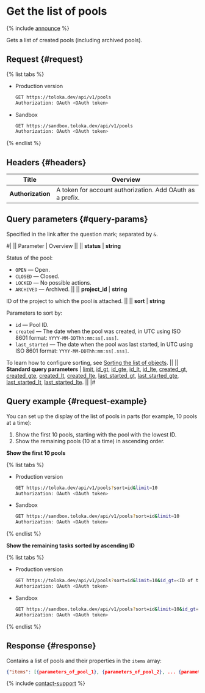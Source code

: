 # Get the list of pools

{% include [announce](../_includes/announce.md) %}

Gets a list of created pools (including archived pools).

## Request {#request}

{% list tabs %}

- Production version

    ```bash
    GET https://toloka.dev/api/v1/pools
    Authorization: OAuth <OAuth token>
    ```

- Sandbox

    ```bash
    GET https://sandbox.toloka.dev/api/v1/pools
    Authorization: OAuth <OAuth token>
    ```

{% endlist %}

## Headers {#headers}

Title | Overview
----- | -----
**Authorization** | A token for account authorization. Add OAuth as a prefix.

## Query parameters {#query-params}

Specified in the link after the question mark; separated by `&`.

#|
|| Parameter | Overview ||
|| **status** | **string**

Status of the pool:

- `OPEN` — Open.
- `CLOSED` — Closed.
- `LOCKED` — No possible actions.
- `ARCHIVED` — Archived. ||
|| **project_id** | **string**

ID of the project to which the pool is attached. ||
|| **sort** | **string**

Parameters to sort by:

- `id` — Pool ID.
- `created` — The date when the pool was created, in UTC using ISO 8601 format: `YYYY-MM-DDThh:mm:ss[.sss]`.
- `last_started` — The date when the pool was last started, in UTC using ISO 8601 format: `YYYY-MM-DDThh:mm:ss[.sss]`.

To learn how to configure sorting, see [Sorting the list of objects](sorting.md). ||
|| **Standard query parameters** | [limit](./standard-query-parameters.md#limit), [id_gt](./standard-query-parameters.md#id_gt), [id_gte](./standard-query-parameters.md#id_gte), [id_lt](./standard-query-parameters.md#id_lt), [id_lte](./standard-query-parameters.md#id_lte), [created_gt](./standard-query-parameters.md#created_gt), [created_gte](./standard-query-parameters.md#created_gte), [created_lt](./standard-query-parameters.md#created_lt), [created_lte](./standard-query-parameters.md#created_lte), [last_started_gt](./standard-query-parameters.md#last_started_gt), [last_started_gte](./standard-query-parameters.md#last_started_gte), [last_started_lt](./standard-query-parameters.md#last_started_lt), [last_started_lte](./standard-query-parameters.md#last_started_lte). ||
|#

## Query example {#request-example}

You can set up the display of the list of pools in parts (for example, 10 pools at a time):

1. Show the first 10 pools, starting with the pool with the lowest ID.
1. Show the remaining pools (10 at a time) in ascending order.

**Show the first 10 pools**

{% list tabs %}

- Production version

    ```bash
    GET https://toloka.dev/api/v1/pools?sort=id&limit=10
    Authorization: OAuth <OAuth token>
    ```

- Sandbox

    ```bash
    GET https://sandbox.toloka.dev/api/v1/pools?sort=id&limit=10
    Authorization: OAuth <OAuth token>
    ```

{% endlist %}

**Show the remaining tasks sorted by ascending ID**

{% list tabs %}

- Production version

    ```bash
    GET https://toloka.dev/api/v1/pools?sort=id&limit=10&id_gt=<ID of the last pool from the previous response>
    Authorization: OAuth <OAuth token>
    ```

- Sandbox

    ```bash
    GET https://sandbox.toloka.dev/api/v1/pools?sort=id&limit=10&id_gt=<ID of the last pool from the previous response>
    Authorization: OAuth <OAuth token>
    ```

{% endlist %}

## Response {#response}

Contains a list of pools and their properties in the `items` array:

```json
{"items": [{parameters_of_pool_1}, {parameters_of_pool_2}, ... {parameters_of_pool__n_}], "has_more": false}
```

{% include [contact-support](../../guide/_includes/contact-support.md) %}